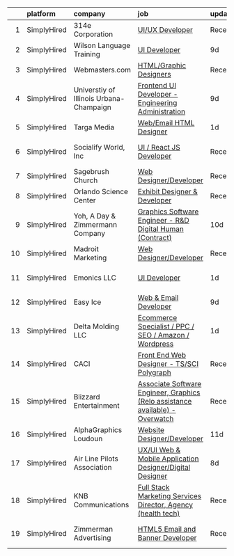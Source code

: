

|    | platform    | company                                 | job                                                                                                                                                                                         | update_time   | location               |
|---:|:------------|:----------------------------------------|:--------------------------------------------------------------------------------------------------------------------------------------------------------------------------------------------|:--------------|:-----------------------|
|  1 | SimplyHired | 314e Corporation                        | [UI/UX Developer](https://www.simplyhired.com/job/dSse4Fcw5_YE2o4jgjKkTsUm4-_-YDGxaIyy2HH0HItuxybt87x7bg?q=graphic+developer)                                                               | Recently      | Remote                 |
|  2 | SimplyHired | Wilson Language Training                | [UI Developer](https://www.simplyhired.com/job/toqRKa4UpU0KbM5BiuCOcLCb_G8hAf0jLXqklFgRYIMTDAfOoT2Ecw?q=graphic+developer)                                                                  | 9d            | Remote                 |
|  3 | SimplyHired | Webmasters.com                          | [HTML/Graphic Designers](https://www.simplyhired.com/job/1S2ki1F2e97xk1bn0P3q05lu3BQ0Tpk7KwB7Zii_z8pQmxmAAOWD5g?q=graphic+developer)                                                        | Recently      | Tampa, FL              |
|  4 | SimplyHired | Universtiy of Illinois Urbana-Champaign | [Frontend UI Developer - Engineering Administration](https://www.simplyhired.com/job/6deKZdq_GnNJP2cZrP9xYF4WpaPzptwL3n1j-qRquuVfDpqAEFgkag?q=graphic+developer)                            | 9d            | Urbana, IL             |
|  5 | SimplyHired | Targa Media                             | [Web/Email HTML Designer](https://www.simplyhired.com/job/spfIYM8juu5VugCvgJfc-V2nVgOf_Naixe63iFPGfWtVApUscumkSw?q=graphic+developer)                                                       | 1d            | Salt Lake City, UT     |
|  6 | SimplyHired | Socialify World, Inc                    | [UI / React JS Developer](https://www.simplyhired.com/job/nVOskS2t1xZHdo0tOWzXYRLJ7IGEpviq625bLsHeHCTCe1gDVA07UA?q=graphic+developer)                                                       | Recently      | San Francisco, CA      |
|  7 | SimplyHired | Sagebrush Church                        | [Web Designer/Developer](https://www.simplyhired.com/job/Eu1kD_fSBa-2PGUuwWBfNm98hw7GB3YW0oLlJ5UJm4EfbTjMxgmZrQ?q=graphic+developer)                                                        | Recently      | Albuquerque, NM        |
|  8 | SimplyHired | Orlando Science Center                  | [Exhibit Designer & Developer](https://www.simplyhired.com/job/JpuP0DVPATVwH0-XnxFsc8nJ-z6kfBqXsh9luvt7lVv6oPB3kNfQcg?q=graphic+developer)                                                  | Recently      | Orlando, FL            |
|  9 | SimplyHired | Yoh, A Day & Zimmermann Company         | [Graphics Software Engineer - R&D Digital Human (Contract)](https://www.simplyhired.com/job/C9Rt9milZwS-a1Q3TTZk_B2ZnArXlP1xwB7FdHMOtLhv-DygHgyMpQ?q=graphic+developer)                     | 10d           | Cupertino, CA          |
| 10 | SimplyHired | Madroit Marketing                       | [Web Designer/Developer](https://www.simplyhired.com/job/2ECCZKv_yRidqYSoG3u4dtl6EIssDNlefGaCRzsDoIHb3JnxZOP6Lw?q=graphic+developer)                                                        | Recently      | Remote                 |
| 11 | SimplyHired | Emonics LLC                             | [UI Developer](https://www.simplyhired.com/job/seKBPMFUa22IDAvxPmXZ5Z5wuOx7zlzstGxly-Nob6ZBG4GfLXKJ5A?q=graphic+developer)                                                                  | 1d            | Austin, TX +1 location |
| 12 | SimplyHired | Easy Ice                                | [Web & Email Developer](https://www.simplyhired.com/job/yn0blawmTtNYoYLcn4KYXhPMsY-BY1ClDpZEAPsmW7vO6veo1YefAw?q=graphic+developer)                                                         | 9d            | Scottsdale, AZ         |
| 13 | SimplyHired | Delta Molding LLC                       | [Ecommerce Specialist / PPC / SEO / Amazon / Wordpress](https://www.simplyhired.com/job/dXUARmMgPj2KKXxvonbC2UcJmXKse9hxWXYWL7gxN3-j4GkGusIrhw?q=graphic+developer)                         | 1d            | Woodland, CA           |
| 14 | SimplyHired | CACI                                    | [Front End Web Designer - TS/SCI Polygraph](https://www.simplyhired.com/job/re42T03EI5rErvYOZQIamtFosMYAY-0CG6MYS8ksdtAklA_THusWqQ?q=graphic+developer)                                     | Recently      | Chantilly, VA          |
| 15 | SimplyHired | Blizzard Entertainment                  | [Associate Software Engineer, Graphics (Relo assistance available) - Overwatch](https://www.simplyhired.com/job/JwATJeNSdxmGexly0zyfP4dg5tLfk1izCoBk20ZQiSi490-cxSHmGQ?q=graphic+developer) | Recently      | Irvine, CA             |
| 16 | SimplyHired | AlphaGraphics Loudoun                   | [Website Designer/Developer](https://www.simplyhired.com/job/iLHzTrj-bICIkRza46LALw6Gw-uzOI10-PfxXlK6n6kf0gbgsJ9RTA?q=graphic+developer)                                                    | 11d           | Leesburg, VA           |
| 17 | SimplyHired | Air Line Pilots Association             | [UX/UI Web & Mobile Application Designer/Digital Designer](https://www.simplyhired.com/job/u0mSmssQ5xy_gjGbQJm49A16K7WNArwtBLqT6oqdBvZkz6Lciv-LqA?q=graphic+developer)                      | 8d            | West McLean, VA        |
| 18 | SimplyHired | KNB Communications                      | [Full Stack Marketing Services Director, Agency (health tech)](https://www.simplyhired.com/job/M-2ZqAAA0uYwwZwibkK7ah63avVQSxqBK4EBEd0xA0o5SO7Ozb7PCA?q=graphic+developer)                  | Recently      | Remote                 |
| 19 | SimplyHired | Zimmerman Advertising                   | [HTML5 Email and Banner Developer](https://www.simplyhired.com/job/yBbPoA9xD1eQfwcik5EeqxsOxSi6hizgdhI684mAKWKJzkRc5_6XVA?q=graphic+developer)                                              | Recently      | Fort Lauderdale, FL    |